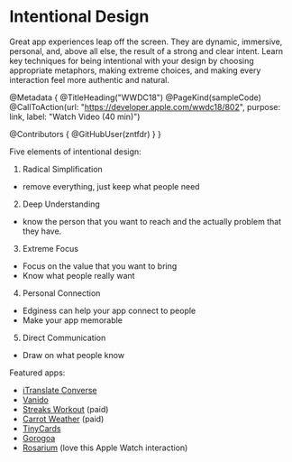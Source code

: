 # Intentional Design

Great app experiences leap off the screen. They are dynamic, immersive, personal, and, above all else, the result of a strong and clear intent. Learn key techniques for being intentional with your design by choosing appropriate metaphors, making extreme choices, and making every interaction feel more authentic and natural.

@Metadata {
   @TitleHeading("WWDC18")
   @PageKind(sampleCode)
   @CallToAction(url: "https://developer.apple.com/wwdc18/802", purpose: link, label: "Watch Video (40 min)")

   @Contributors {
      @GitHubUser(zntfdr)
   }
}



Five elements of intentional design:

1. Radical Simplification
  - remove everything, just keep what people need

2. Deep Understanding
  - know the person that you want to reach and the actually problem that they have.

3. Extreme Focus
  - Focus on the value that you want to bring
  - Know what people really want

4. Personal Connection
  - Edginess can help your app connect to people
  - Make your app memorable

5. Direct Communication
  - Draw on what people know

Featured apps:

- [iTranslate Converse][iTranslateConverseApp]
- [Vanido][VanidoApp]
- [Streaks Workout][StreaksWorkoutApp] (paid)
- [Carrot Weather][CarrotWeatherApp] (paid)
- [TinyCards][TinyCardsApp]
- [Gorogoa][GorogoaApp]
- [Rosarium][RosariumApp] (love this Apple Watch interaction)

[iTranslateConverseApp]: https://itunes.apple.com/th/app/itranslate-converse/id1241264761
[VanidoApp]: https://itunes.apple.com/th/app/vanido-learn-to-sing/id1130249200
[StreaksWorkoutApp]: https://itunes.apple.com/us/app/streaks-workout/id1044950341
[CarrotWeatherApp]: https://itunes.apple.com/us/app/carrot-weather/id961390574
[TinyCardsApp]: https://itunes.apple.com/th/app/tinycards-fun-flashcards/id1109425556
[GorogoaApp]: https://itunes.apple.com/us/app/gorogoa/id1269225754
[RosariumApp]: https://itunes.apple.com/th/app/rosarium-rosary-crown/id1358741127